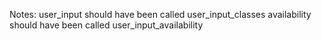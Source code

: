 Notes:
user_input should have been called user_input_classes
availability should have been called user_input_availability
